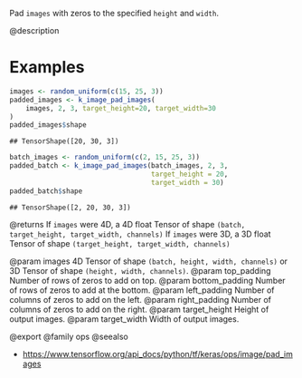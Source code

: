 Pad `images` with zeros to the specified `height` and `width`.

@description

# Examples

```r
images <- random_uniform(c(15, 25, 3))
padded_images <- k_image_pad_images(
    images, 2, 3, target_height=20, target_width=30
)
padded_images$shape
```

```
## TensorShape([20, 30, 3])
```


```r
batch_images <- random_uniform(c(2, 15, 25, 3))
padded_batch <- k_image_pad_images(batch_images, 2, 3,
                                   target_height = 20,
                                   target_width = 30)
padded_batch$shape
```

```
## TensorShape([2, 20, 30, 3])
```

@returns
If `images` were 4D, a 4D float Tensor of shape
    `(batch, target_height, target_width, channels)`
If `images` were 3D, a 3D float Tensor of shape
    `(target_height, target_width, channels)`

@param images 4D Tensor of shape `(batch, height, width, channels)` or 3D
    Tensor of shape `(height, width, channels)`.
@param top_padding Number of rows of zeros to add on top.
@param bottom_padding Number of rows of zeros to add at the bottom.
@param left_padding Number of columns of zeros to add on the left.
@param right_padding Number of columns of zeros to add on the right.
@param target_height Height of output images.
@param target_width Width of output images.

@export
@family ops
@seealso
+ <https://www.tensorflow.org/api_docs/python/tf/keras/ops/image/pad_images>

